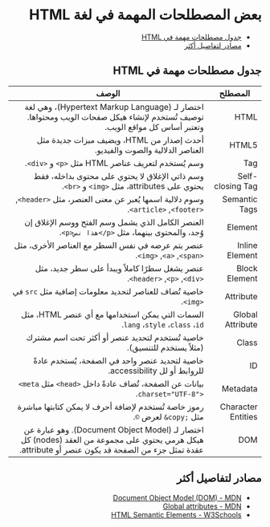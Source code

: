 <div dir="rtl">

<h1>بعض المصطلحات المهمة في لغة HTML</h1>

- [جدول مصطلحات مهمة في HTML](#جدول-مصطلحات-مهمة-في-html)
- [مصادر لتفاصيل أكثر](#مصادر-لتفاصيل-أكثر)

## جدول مصطلحات مهمة في HTML

| المصطلح            | الوصف                                                                                       |
|--------------------|---------------------------------------------------------------------------------------------|
| HTML               | اختصار لـ (Hypertext Markup Language)، وهي لغة توصيف تُستخدم لإنشاء هيكل صفحات الويب ومحتواها. وتعتبر أساس كل مواقع الويب.                                               |
| HTML5              | أحدث إصدار من HTML، ويضيف ميزات جديدة مثل العناصر الدلالية والصوت والفيديو.                 |
| Tag                | وسم يُستخدم لتعريف عناصر HTML مثل <code dir="ltr">&lt;p&gt;</code> و <code dir="ltr">&lt;div&gt;</code>.                                           |
| Self-closing Tag   | وسم ذاتي الإغلاق لا يحتوي على محتوى بداخله، فقط يحتوي على attributes، مثل <code dir="ltr">&lt;img&gt;</code> و <code dir="ltr">&lt;br&gt;</code>.                                |
| Semantic Tags      | وسوم دلالية اسمها يُعبر عن معنى العنصر، مثل <code dir="ltr">&lt;header&gt;</code>, <code dir="ltr">&lt;footer&gt;</code>, <code dir="ltr">&lt;article&gt;</code>.                       |
| Element            | العنصر الكامل الذي يشمل وسم الفتح ووسم الإغلاق إن وُجد، والمحتوى بينهما، مثل <code dir="ltr">&lt;p&gt;هذا نص&lt;/p&gt;</code>.       |
| Inline Element     | عنصر يتم عرضه في نفس السطر مع العناصر الأخرى، مثل <code dir="ltr">&lt;span&gt;</code>, <code dir="ltr">&lt;a&gt;</code>, <code dir="ltr">&lt;img&gt;</code>.               |
| Block Element      | عنصر يشغل سطرًا كاملاً ويبدأ على سطر جديد، مثل <code dir="ltr">&lt;div&gt;</code>, <code dir="ltr">&lt;p&gt;</code>, <code dir="ltr">&lt;header&gt;</code>.                |
| Attribute          | خاصية تُضاف للعناصر لتحديد معلومات إضافية مثل <code dir="ltr">src</code> في <code dir="ltr">&lt;img&gt;</code>.                             |
| Global Attribute   | السمات التي يمكن استخدامها مع أي عنصر HTML، مثل <code dir="ltr">id</code>، <code dir="ltr">class</code>، <code dir="ltr">style</code>، <code dir="ltr">lang</code>.                    |
| Class              | خاصية تُستخدم لتحديد عنصر أو أكثر تحت اسم مشترك (مثلاً يستخدم للتنسيق).               |
| ID                 | خاصية لتحديد عنصر واحد في الصفحة، يُستخدم عادةً للروابط أو لل accessibility.        |
| Metadata           | بيانات عن الصفحة، تُضاف عادةً داخل <code dir="ltr">&lt;head&gt;</code> مثل <code dir="ltr">&lt;meta charset="UTF-8"&gt;</code>.                 |
| Character Entities | رموز خاصة تُستخدم لإضافة أحرف لا يمكن كتابتها مباشرة مثل <code dir="ltr">&amp;copy;</code> لعرض <code dir="ltr">&copy;</code>.                |
| DOM               | اختصار لـ (Document Object Model). وهو عبارة عن هيكل هرمي يحتوي على مجموعة من العقد (nodes) كل عقدة تمثل جزء من الصفحة قد يكون عنصر أو attribute.         |

## مصادر لتفاصيل أكثر

- [Document Object Model (DOM) - MDN](https://developer.mozilla.org/en-US/docs/Web/API/Document_Object_Model)
- [Global attributes - MDN](https://developer.mozilla.org/en-US/docs/Web/HTML/Global_attributes)
- [HTML Semantic Elements - W3Schools](https://www.w3schools.com/html/html5_semantic_elements.asp)

</div>